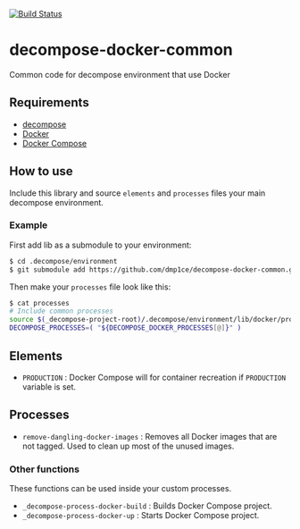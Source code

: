 [![Build Status](https://travis-ci.org/dmp1ce/decompose-docker-common.svg?branch=master)](https://travis-ci.org/dmp1ce/decompose-docker-common)
# decompose-docker-common
Common code for decompose environment that use Docker

## Requirements

- [decompose](https://github.com/dmp1ce/decompose)
- [Docker](https://www.docker.com/)
- [Docker Compose](https://www.docker.com/docker-compose)

## How to use

Include this library and source `elements` and `processes` files your main decompose environment.

### Example

First add lib as a submodule to your environment:
``` bash
$ cd .decompose/environment
$ git submodule add https://github.com/dmp1ce/decompose-docker-common.git lib/docker
```

Then make your `processes` file look like this:
``` bash
$ cat processes
# Include common processes
source $(_decompose-project-root)/.decompose/environment/lib/docker/processes
DECOMPOSE_PROCESSES=( "${DECOMPOSE_DOCKER_PROCESSES[@]}" )
```

## Elements

- `PRODUCTION` : Docker Compose will for container recreation if `PRODUCTION` variable is set.

## Processes

- `remove-dangling-docker-images` : Removes all Docker images that are not tagged. Used to clean up most of the unused images.

### Other functions

These functions can be used inside your custom processes.

- `_decompose-process-docker-build` : Builds Docker Compose project.
- `_decompose-process-docker-up` : Starts Docker Compose project.
